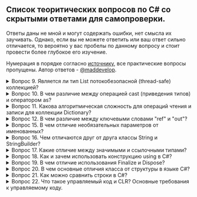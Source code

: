 ## Список теоритических вопросов по C# со скрытыми ответами для самопроверки.
Ответы даны не мной и могут содержать ошибки, нет смысла их заучивать. Однако, если вы не можете ответить или ваш ответ сильно отличается, то вероятно у вас пробелы по данному вопросу и стоит провести более глубокое его изучение.

Нумерация в порядке согласно [источнику](https://metanit.com/sharp/interview/), все практические вопросы пропущены.
Автор ответов - [@maddevelop](https://teletype.in/@maddevelop).

<details><summary>Вопрос 9. Является ли тип List потокобезопасной (thread-safe) коллекцией?</summary>

>Тип List может быть потокобезопасным в операциях чтения.   
>Пользовательский код должен обеспечивать всю синхронизацию при параллельном добавлении элементов в несколько потоков или удалении элементов из них.
</details>

<details><summary>Вопрос 10. В чем различие между операцией cast (приведения типов) и оператором as?</summary>

>В случае ошибки cast выбрасывает исключение InvalidCastException, а оператор as возвращает null
</details>

<details><summary>Вопрос 11. Какова алгоритмическая сложность для операций чтения и записи для коллекции Dictionary?</summary>

>Чтение очень быстрое, потому что используются хэш-таблицы и сложность в этом случае стремится к O(1).   
>Запись проходит тоже очень быстро (O(1)), в том случае если .Count меньше емкости, если же больше, то скорость стремится к O(n).
</details>

<details><summary>Вопрос 12. В чем различие между ключевыми словами "ref" и "out"?</summary>

>Параметр с ключевым слово out может быть не инициализирован, а параметр с ключевым словом ref обязательно должен быть инииализирован до вызова метода, который использует эти параметры.
</details>

<details><summary>Вопрос 15. В чем отличие необязательных параметров от именованных?</summary>

>Необязательные параметры позволяют опускать аргументы функции, в то время как именованные параметры разрешают передавать аргументы по названию параметра.   
>Можно, например присвоить второму и третьему параметру функции значения по-умолчанию:
```csharp
public void optionalParamFunc(int p1, int p2 = 2, int p3 = 3); 
optionalParamFunc(1, p3:10); //это эквивалентно optionalParamFunc(1,2,10);
```
</details>

<details><summary>Вопрос 16. Чем отличаются друг от друга классы String и StringBuilder?</summary>

>Объект класса String представляет собой неизменяемую строку.   
>Когда выполняется какой-нибудь метод класса String, система создает новый объект в памяти с выделением ему достаточного места.   
>Объект класса StringBuilder представляет собой динамическую строку.   
>При создании строки StringBuilder выделяет памяти больше, чем необходимо этой строке, а при добавлении к ней каких-либо элементов строка не пересоздается заново.   
>В том случае если выделенной памяти не будет хватать для добавления новых элементов, то емкость объекта будет увеличена.
</details>

<details><summary>Вопрос 17. Какие отличие между значимыми и ссылочными типами?</summary>

>Значимые типы (value type) хранятся в стеке. Стек - это структура данных, которая растет снизу вверх: каждый новый элемент помещаются поверх предыдущего. Время жизни переменных таких типов ограничено их контекстом. Физически стек - это некоторая область памяти в адресном пространстве. А ссылочные типы (reference type) хранятся в куче, это другая область памяти, которую можно представить как неупорядоченный набор различных объектов. Когда создаётся объект ссылочного типа в стеке помещается ссылка на адрес в куче. Когда этот объект перестает использоваться, то ссылка уничтожается, а память в куче очищается.
</details>

<details><summary>Вопрос 18. Как и зачем использовать конструкцию using в C#?</summary>

>Ключевое слово using упрощает работу с объектами которые реализуют интерфейс IDisposable.   
>Интерфейс IDisposable содержит один метод .Dispose(), который используется для освобождения ресурсов, которые захватил объект. При использовании using не обязательно явно вызывать .Dispose() для объекта.
</details>

<details><summary>Вопрос 19. В чем отличие использования Finalize и Dispose?</summary>

>Dispose нужен для освобождения ресурсов "здесь и сейчас" (а точнее вызов Dispose сигнализирует, что нужно освободить ресурс, но не факт это случится в тот же момент). Необходимость и преимущество интерфейса IDisposable именно в том, что его реализация позволяет освобождать ресурсы не тогда, когда до них доберется сборщик мусора, а тогда, когда это нужно программисту. Ресурсы могут быть дорогими, и держать их в памяти неопределенно долгое время может быть слишком расточительным.   
>Что качается деструкторов в C#, то их нет вовсе, но есть финализаторы. Разница в том, что время вызова финализатора не определено. Его вызвать вручную нельзя это делается автоматически, в отличии от Dispose, который предназначен для такого.   
>Finalize выполняется перед уничтожением объекта. Можно сказать, что это "последний шанс" освободить ресурсы корректно. Определять этот метод имеет смысл только в случае, если класс имеет доступ к каким-либо неуправляемым ресурсам.
</details>

<details><summary>Вопрос 20. В чем основные отличия класса от структуры в языке C#?</summary>

>Основные отличия класса от структуры следующие: 
>1. Структура является размерным типом, а класс – ссылочным.
>2. Все структурные типы неявно наследуются от System.ValueType, они не бывают абстрактными и всегда неявно запечатаны (sealed)
>3. При присваивании переменных структурного типа, создается копия данных
>4. Объявления полей структуры не могут иметь инициализаторов
>5. Различная интерпретация this для структуры и класса
>6. Структура не может содержать конструктор без параметров
>7. Структура не может содержать деструктор
>8. Для ссылочных типов значение по умолчанию – null
>9. При конвертировании между ссылочным и размерным типами происходит упаковка и распаковка.
</details>

<details><summary>Вопрос 21. Как можно сравнить строки в C#?</summary>

>Согласно MSDN существует несколько методов для сравнения строк:
>    String.Compare - Сравнивает значения двух строк. Возвращает целочисленное значение.   
>    String.CompareOrdinal - Сравнивает две строки без учета локального языка и региональных параметров.Возвращает целочисленное значение.   
>    String.CompareTo - Сравнивает текущий строковый объект с другой строкой. Возвращает целочисленное значение.   
>    String.StartsWith - Определяет, начинается ли строка с переданной строки. Возвращает логическое значение.   
>    String.EndsWith - Определяет, заканчивается ли строка переданной строкой. Возвращает логическое значение.   
>    String.Equals - Определяет, совпадают ли две строки. Возвращает логическое значение.   
>    String.IndexOf - Возвращает индекс позиции символа или строки начиная с начала проверяемой строки. Возвращает целочисленное значение.   
>    String.LastIndexOf - Возвращает индекс позиции символа или строки начиная с конца проверяемой строки. Возвращает целочисленное значение.   
>    Так же можно использовать операторы != и ==.
</details>

<details><summary>Вопрос 22. Что такое управляемый код и CLR? Основные требования к управляемому коду.</summary>

Управляемый код - код программы исполняемый под управлением CLR (Виртуальной машиной .Net)

CLR (общеязыковая исполняющая среда) — исполняющая среда для байт-кода CIL (MSIL), в которой компилируются программы, написанные на .NET-совместимых языках программирования (C#, Managed C++, Visual Basic .NET, F# и прочие). CLR является одним из основных компонентов пакета Microsoft .NET Framework.

Написанный управляемый код должен быть полностью совместим с CTS(Common Type System), который поддерживают все .Net совместимые языки.
<details><summary>Вопрос 23

Разница IEnumerable<T> и IQueryable<T> при работе с удаленной БД ?

Ответ: сначала нужно сказать, что:

    IEnumerable относится к System.Collection (Linq to Object)
    IQueryable относится к System.Linq (Linq to Sql)

При этом, стоит отметить, что IEnumerable родитель для IQueryable.

Разницу между ними хорошо видна при работе с БД (например технологией EF).

    IEnumerable. Объект IEnumerable представляет набор данных в памяти и может перемещаться по этим данным только вперед.

Например:

IEnumerable<Phone> phoneIEnum = db.Phones;
var phones=phoneIEnum.Where(p => p.Id > id).ToList()

в этом случае фильтрация будет идти уже после выборки всех значений из БД. То есть, при выполнении запроса, IEnumerable загружает все данные, и если требуется выполнить их фильтрацию, то она происходит на стороне клиента.

Запрос на стороне БД:

SELECT * FROM STUDENTS 

    IQueryable. Он располагается в пространстве имен System.Linq. Объект предоставляет удаленный доступ к базе данных и позволяет перемещаться по данным как в прямом порядке от начала до конца, так и в обратном порядке. В процессе же выполнения запроса, происходит оптимизация запроса.

Используем тот же пример только с IQueryable:

IQueryable<Phone> phoneIQuer = db.Phones;
var phones=phoneIQuer.Where(p => p.Id > id).ToList();

Здесь же при запросе будет производиться сразу фильтрация и будет возвращено только то, что нужно нам. Стоит отметить, что сам запрос будет отрабатываться чуть медленнее, чем запрос, возвращающий объект IEnumerable.

Запрос на стороне БД:

SELECT * FROM STUDENTS 
    WHERE AGE > 25 

<details><summary>Вопрос 24

Что такое абстракция и как она связана с ООП?

Ответ: Под абстракцией понимается модель реальной жизни упрощенная для решения конкретной задачи, которая выражена в объекте, т.е. любой объект - это абстракция, т.к. она только частично описывает реальную сущность. Поэтому любой объект можно считать абстракцией и он только частично описывает реальную сущность. Во время преобразования реальных сущностный в объект, то он лишается тех характеристик, которые являются несущественными деталями.

Например можно составить упрощенный класс человека, который умеет двигаться, а от всего остального мы абстрагируемся (в данным случае несущественно то, что он умеет дышать, кушать, видеть, слышать и т. д.)

class Man 
{
  public void Move(bool run)
  {
    if(run)
    {
      Run();	
    }
    else
    {
      Walk();
    }
  }
  private void Walk()
  {
    Console.WriteLine("Man is walking.");
  }
  private void Run()
  {
    Console.WriteLine("Man is running.");
  }
}

<details><summary>Вопрос 25

Что такое IoC(Inversion of Control/инверсия управления) и для чего она нужна?

Ответ: Inversion of Control (инверсия управления) — это некий абстрактный принцип, набор рекомендаций для написания слабо связанного кода. Суть которого в том, что каждый компонент системы должен быть как можно более изолированным от других, не полагаясь в своей работе на детали конкретной реализации других компонентов.
Вопрос 26

Что такое DI(Dependency Injection) контейнер?

Ответ: DI контейнер это один из способов реализации принципа IoC. Этот контейнер знает о всех интерфейсах и их реализациях в системе и умеет их сопоставлять. Перед началом работы с ним необходимо зарегистрировать известные типы и их сопоставления(интерфейс-->реализация).
<details><summary>Вопрос 27

Какие реализации DI контейнеров вы знаете на C#. Какой DI контейнер является лучшим?

Ответ: Castle Windsor, Autofac, Ninject, Unity...и так далее, на самом деле их очень много. На счет того, какой из них лучший не совсем корректный вопрос. Все зависит от конкретной реализации.
<details><summary>Вопрос 28

Что подразумевается под свойствами в C#?

Ответ: В C# существуют специальные методы доступа, которые и именуются свойствами. Они обеспечивают простой доступ к полям класса для получения или установки их значения

[модификатор_доступа] возвращаемый_тип название
{
	//код свойства
}

Стандартной определение свойства содержит блоки get и set. В блоке get возвращается значение поля, а в блоке set устанавливается с помощью параметра value, которое представляет передаваемое значение.

private string _name;
public string Name
{
	get { return _name; }
	set { _name = value; }
}

Свойства позволяют добавить логику, которая может быть необходима, например, при присвоении переменной класса какого-либо значения. Блоки set и get не обязательно одновременно должны присутствовать в свойстве. Если свойство определяют только блок get, то такое свойство доступно только для чтения - мы можем получить его значение, но не установить. И, наоборот, если свойство имеет только блок set, тогда это свойство доступно только для записи.

Более подр��бно можно почитать здесь.
<details><summary>Вопрос 29

Что такое assembly manifest (манифест сборки)?

Ответ: Манифест сборки содержит все метаданные, необходимые для задания требований сборки к версиям и удостоверения безопасности, а также все метаданные, необходимые для определения области действия сборки и разрешения ссылок на ресурсы и классы. Манифест сборки может храниться в PE-файле (EXE или DLL) с кодом MSIL или же в отдельном PE-файле, содержащем только данные манифеста.

Манифест сборки предназначен для следующих задач:

    перечисление файлов, составляющих сборку;
    сопоставление ссылок на типы и ресурсы сборки с файлами, содержащими объявления и реализации этих типов и ресурсов;
    перечисление других сборок, от которых зависит эта сборка;
    обеспечение косвенного обращения пользователей сборки к подробностям ее реализации;
    предоставление собственного описания сборки;

Жмяк на ссылку
<details><summary>Вопрос 30

Что такое GAC? Возможно ли поместить два файла с одинаковым именем в Global Assembly Cache?

Ответ: GAC (Global Assembly Cache) - глобальный кэш сборок, место где хранятся разделяемые сборки. Местоположение кэша сборок отличается в зависимости от версии .NET, установленной на локальной машине. До .NET 4.0 глобальный кэш находился в каталоге C:\Windows\assembly. Начиная же с версии .NET 4.0 кэш сборок размещается по пути C:\Windows\Microsoft.NET\assembly\GAC_MSIL.

В GAC нельзя помещать полностью одинаковые сборки (сборки с полностью совпадающим сложным именем). Сложное имя сборки состоит из нескольких частей:

    Имя сборки без расширения
    Номер версии. Благодаря разграничению по версии можно использовать разные версии одной и ой же сборки
    Открытый ключ
    Необязательное значение для культуры (при локализации сборки)
    Цифровая подпись, которая создается с помощью хэш-значения содержимого сборки и значения секретного ключа. Секретный ключ представляет собой файл с расширением *.snk.

Так, что если совпадает у двух сборок только имена сборки, а все остальное отличается, то их можно помещать в GAC вместе.

